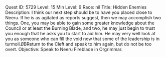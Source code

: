 Quest ID: 5729
Level: 15
Min Level: 9
Race: nil
Title: Hidden Enemies
Description: I think our next step should be to have you placed close to Neeru. If he is as agitated as reports suggest, then we may accomplish two things. One, you may be able to gain some greater knowledge about the Council or at least the Burning Blade, and two, he may just begin to trust you enough that he asks you to start to aid him. He may very well look at you as someone who can fill the void now that some of the leadership is in turmoil.$B$BReturn to the Cleft and speak to him again, but do not be too overt.
Objective: Speak to Neeru Fireblade in Orgrimmar.
